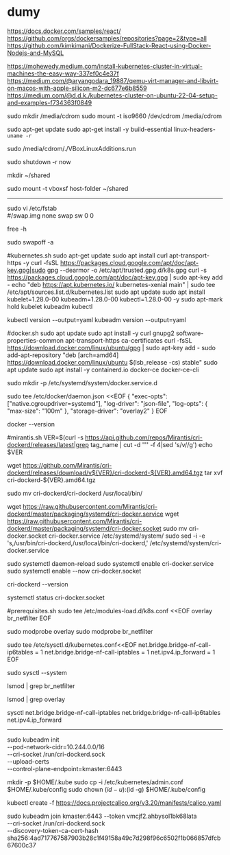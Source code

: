 # dumy

https://docs.docker.com/samples/react/
https://github.com/orgs/dockersamples/repositories?page=2&type=all
https://github.com/kimkimani/Dockerize-FullStack-React-using-Docker-Nodejs-and-MySQL

https://mohewedy.medium.com/install-kubernetes-cluster-in-virtual-machines-the-easy-way-337ef0c4e37f
https://medium.com/@aryangodara_19887/qemu-virt-manager-and-libvirt-on-macos-with-apple-silicon-m2-dc677e6b8559
https://medium.com/@d.d.k./kubernetes-cluster-on-ubuntu-22-04-setup-and-examples-f734363f0849



sudo mkdir /media/cdrom
sudo mount -t iso9660 /dev/cdrom /media/cdrom

sudo apt-get update
sudo apt-get install -y build-essential linux-headers-`uname -r`

sudo /media/cdrom/./VBoxLinuxAdditions.run

sudo shutdown -r now

mkdir ~/shared

sudo mount -t vboxsf host-folder ~/shared





-----------------------------------

sudo vi /etc/fstab   
#/swap.img	none	swap	sw	0	0

free -h

sudo swapoff -a

#kubernetes.sh
sudo apt-get update
sudo apt install curl apt-transport-https -y
curl -fsSL  https://packages.cloud.google.com/apt/doc/apt-key.gpg|sudo gpg --dearmor -o /etc/apt/trusted.gpg.d/k8s.gpg
curl -s https://packages.cloud.google.com/apt/doc/apt-key.gpg | sudo apt-key add -
echo "deb https://apt.kubernetes.io/ kubernetes-xenial main" | sudo tee /etc/apt/sources.list.d/kubernetes.list
sudo apt update
sudo apt install kubelet=1.28.0-00 kubeadm=1.28.0-00 kubectl=1.28.0-00 -y
sudo apt-mark hold kubelet kubeadm kubectl

kubectl version --output=yaml
kubeadm version --output=yaml



#docker.sh
sudo apt update
sudo apt install -y curl gnupg2 software-properties-common apt-transport-https ca-certificates
curl -fsSL https://download.docker.com/linux/ubuntu/gpg | sudo apt-key add -
sudo add-apt-repository "deb [arch=amd64] https://download.docker.com/linux/ubuntu $(lsb_release -cs) stable"
sudo apt update
sudo apt install -y containerd.io docker-ce docker-ce-cli

sudo mkdir -p /etc/systemd/system/docker.service.d

sudo tee /etc/docker/daemon.json <<EOF
{
  "exec-opts": ["native.cgroupdriver=systemd"],
  "log-driver": "json-file",
  "log-opts": {
    "max-size": "100m"
  },
  "storage-driver": "overlay2"
}
EOF


docker --version


#mirantis.sh
VER=$(curl -s https://api.github.com/repos/Mirantis/cri-dockerd/releases/latest|grep tag_name | cut -d '"' -f 4|sed 's/v//g')
echo $VER

wget https://github.com/Mirantis/cri-dockerd/releases/download/v${VER}/cri-dockerd-${VER}.amd64.tgz
tar xvf cri-dockerd-${VER}.amd64.tgz

sudo mv cri-dockerd/cri-dockerd /usr/local/bin/

wget https://raw.githubusercontent.com/Mirantis/cri-dockerd/master/packaging/systemd/cri-docker.service
wget https://raw.githubusercontent.com/Mirantis/cri-dockerd/master/packaging/systemd/cri-docker.socket
sudo mv cri-docker.socket cri-docker.service /etc/systemd/system/
sudo sed -i -e 's,/usr/bin/cri-dockerd,/usr/local/bin/cri-dockerd,' /etc/systemd/system/cri-docker.service

sudo systemctl daemon-reload
sudo systemctl enable cri-docker.service
sudo systemctl enable --now cri-docker.socket


cri-dockerd --version

systemctl status cri-docker.socket



#prerequisites.sh
sudo tee /etc/modules-load.d/k8s.conf <<EOF
overlay
br_netfilter
EOF

sudo modprobe overlay
sudo modprobe br_netfilter

sudo tee /etc/sysctl.d/kubernetes.conf<<EOF
net.bridge.bridge-nf-call-ip6tables = 1
net.bridge.bridge-nf-call-iptables = 1
net.ipv4.ip_forward = 1
EOF

sudo sysctl --system

lsmod | grep br_netfilter

lsmod | grep overlay

sysctl net.bridge.bridge-nf-call-iptables net.bridge.bridge-nf-call-ip6tables net.ipv4.ip_forward




----------------------------------------
sudo kubeadm init \
  --pod-network-cidr=10.244.0.0/16 \
  --cri-socket /run/cri-dockerd.sock  \
  --upload-certs \
  --control-plane-endpoint=kmaster:6443 

mkdir -p $HOME/.kube
sudo cp -i /etc/kubernetes/admin.conf $HOME/.kube/config
sudo chown $(id -u):$(id -g) $HOME/.kube/config

kubectl create -f https://docs.projectcalico.org/v3.20/manifests/calico.yaml


sudo kubeadm join kmaster:6443 --token vmcjf2.ahbysol1bk68lata \
    --cri-socket /run/cri-dockerd.sock \
	--discovery-token-ca-cert-hash sha256:4ad717767587903b28c1f49158a49c7d298f96c6502f1b066857dfcb67600c37




